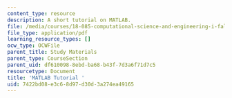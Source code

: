 ```yaml
---
content_type: resource
description: A short tutorial on MATLAB.
file: /media/courses/18-085-computational-science-and-engineering-i-fall-2008/7422bd08e3c68d97d30d3a274ea49165_matlab.pdf
file_type: application/pdf
learning_resource_types: []
ocw_type: OCWFile
parent_title: Study Materials
parent_type: CourseSection
parent_uid: df610098-8ebd-ba68-b43f-7d3a6f71d7c5
resourcetype: Document
title: 'MATLAB Tutorial '
uid: 7422bd08-e3c6-8d97-d30d-3a274ea49165
---
```

